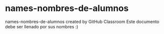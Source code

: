 # names-nombres-de-alumnos
names-nombres-de-alumnos created by GitHub Classroom
Este documento debe ser llenado por sus nombres :) 
